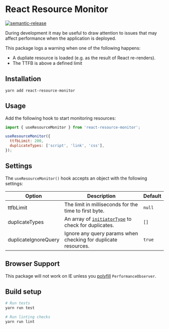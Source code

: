 # React Resource Monitor

[![semantic-release](https://img.shields.io/badge/%20%20%F0%9F%93%A6%F0%9F%9A%80-semantic--release-e10079.svg)](https://github.com/semantic-release/semantic-release)

During development it may be useful to draw attention to issues that may affect
performance when the application is deployed.

This package logs a warning when one of the following happens:

- A dupliate resource is loaded (e.g. as the result of React re-renders).
- The TTFB is above a defined limit

## Installation

```
yarn add react-resource-monitor
```

## Usage

Add the following hook to start monitoring resources:

```jsx
import { useResourceMonitor } from 'react-resource-monitor';

useResourceMonitor({
  ttfbLimit: 200,
  duplicateTypes: ['script', 'link', 'css'],
});
```

## Settings

The `useResourceMonitor()` hook accepts an object with the following settings:

| Option               | Description                                                                                                                                      | Default     |
|----------------------|--------------------------------------------------------------------------------------------------------------------------------------------------|-------------|
| ttfbLimit            | The limit in milliseconds for the time to first byte.                                                                                            | `null`      |
| duplicateTypes       | An array of [`initiatorType`](https://developer.mozilla.org/en-US/docs/Web/API/PerformanceResourceTiming/initiatorType) to check for duplicates. | `[]`        |
| duplicateIgnoreQuery | Ignore any query params when checking for duplicate resources.                                                                                   | `true`      |

## Browser Support

This package will not work on IE unless you [polyfill](https://github.com/fastly/performance-observer-polyfill) `PerformanceObserver`.

## Build setup

```bash
# Run tests
yarn run test

# Run linting checks
yarn run lint
```
